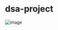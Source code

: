 # dsa-project
![image](https://github.com/user-attachments/assets/4c443515-cbb5-4480-93a8-8dbf1234501b)
